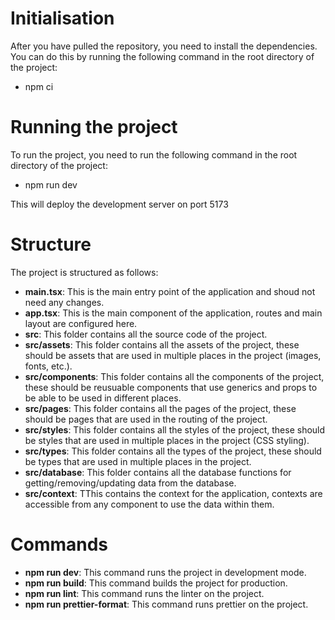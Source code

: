 # Initialisation

After you have pulled the repository, you need to install the dependencies. You can do this by running the following command in the root directory of the project:

- npm ci

# Running the project

To run the project, you need to run the following command in the root directory of the project:

- npm run dev

This will deploy the development server on port 5173

# Structure

The project is structured as follows:

- **main.tsx**: This is the main entry point of the application and shoud not need any changes.
- **app.tsx**: This is the main component of the application, routes and main layout are configured here.
- **src**: This folder contains all the source code of the project.
- **src/assets**: This folder contains all the assets of the project, these should be assets that are used in multiple places in the project (images, fonts, etc.).
- **src/components**: This folder contains all the components of the project, these should be reusuable components that use generics and props to be able to be used in different places.
- **src/pages**: This folder contains all the pages of the project, these should be pages that are used in the routing of the project.
- **src/styles**: This folder contains all the styles of the project, these should be styles that are used in multiple places in the project (CSS styling).
- **src/types**: This folder contains all the types of the project, these should be types that are used in multiple places in the project.
- **src/database**: This folder contains all the database functions for getting/removing/updating data from the database.
- **src/context**: TThis contains the context for the application, contexts are accessible from any component to use the data within them.

# Commands

- **npm run dev**: This command runs the project in development mode.
- **npm run build**: This command builds the project for production.
- **npm run lint**: This command runs the linter on the project.
- **npm run prettier-format**: This command runs prettier on the project.
